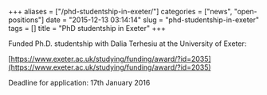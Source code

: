 +++
aliases = ["/phd-studentship-in-exeter/"]
categories = ["news", "open-positions"]
date = "2015-12-13 03:14:14"
slug = "phd-studentship-in-exeter"
tags = []
title = "PhD studentship in Exeter"
+++

Funded Ph.D. studentship with Dalia Terhesiu at the University of
Exeter:

[https://www.exeter.ac.uk/studying/funding/award/?id=2035](https://www.exeter.ac.uk/studying/funding/award/?id=2035)

Deadline for application: 17th January 2016

